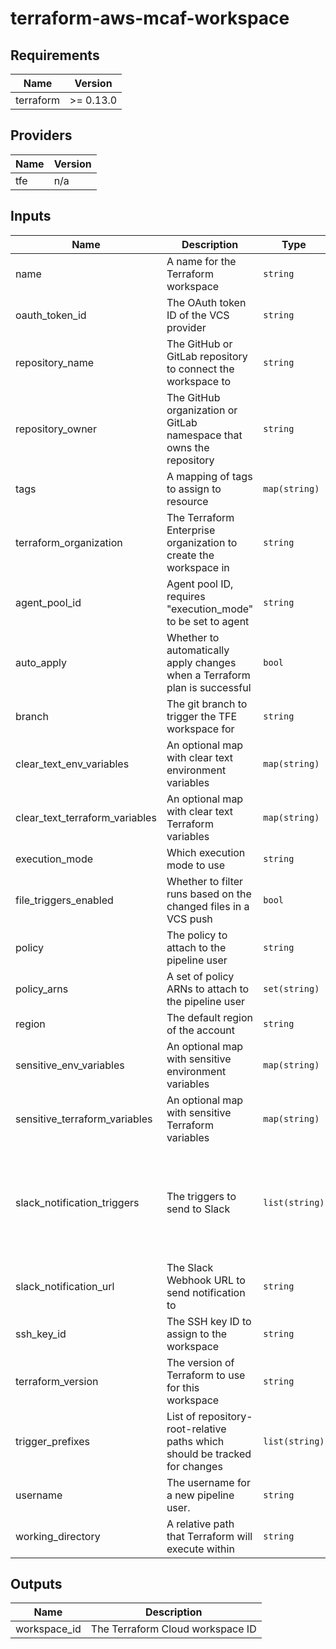 # terraform-aws-mcaf-workspace

<!--- BEGIN_TF_DOCS --->
## Requirements

| Name | Version |
|------|---------|
| terraform | >= 0.13.0 |

## Providers

| Name | Version |
|------|---------|
| tfe | n/a |

## Inputs

| Name | Description | Type | Default | Required |
|------|-------------|------|---------|:--------:|
| name | A name for the Terraform workspace | `string` | n/a | yes |
| oauth\_token\_id | The OAuth token ID of the VCS provider | `string` | n/a | yes |
| repository\_name | The GitHub or GitLab repository to connect the workspace to | `string` | n/a | yes |
| repository\_owner | The GitHub organization or GitLab namespace that owns the repository | `string` | n/a | yes |
| tags | A mapping of tags to assign to resource | `map(string)` | n/a | yes |
| terraform\_organization | The Terraform Enterprise organization to create the workspace in | `string` | n/a | yes |
| agent\_pool\_id | Agent pool ID, requires "execution\_mode" to be set to agent | `string` | `null` | no |
| auto\_apply | Whether to automatically apply changes when a Terraform plan is successful | `bool` | `false` | no |
| branch | The git branch to trigger the TFE workspace for | `string` | `"master"` | no |
| clear\_text\_env\_variables | An optional map with clear text environment variables | `map(string)` | `{}` | no |
| clear\_text\_terraform\_variables | An optional map with clear text Terraform variables | `map(string)` | `{}` | no |
| execution\_mode | Which execution mode to use | `string` | `"remote"` | no |
| file\_triggers\_enabled | Whether to filter runs based on the changed files in a VCS push | `bool` | `true` | no |
| policy | The policy to attach to the pipeline user | `string` | `null` | no |
| policy\_arns | A set of policy ARNs to attach to the pipeline user | `set(string)` | `[]` | no |
| region | The default region of the account | `string` | `null` | no |
| sensitive\_env\_variables | An optional map with sensitive environment variables | `map(string)` | `{}` | no |
| sensitive\_terraform\_variables | An optional map with sensitive Terraform variables | `map(string)` | `{}` | no |
| slack\_notification\_triggers | The triggers to send to Slack | `list(string)` | <pre>[<br>  "run:created",<br>  "run:planning",<br>  "run:needs_attention",<br>  "run:applying",<br>  "run:completed",<br>  "run:errored"<br>]</pre> | no |
| slack\_notification\_url | The Slack Webhook URL to send notification to | `string` | `null` | no |
| ssh\_key\_id | The SSH key ID to assign to the workspace | `string` | `null` | no |
| terraform\_version | The version of Terraform to use for this workspace | `string` | `"latest"` | no |
| trigger\_prefixes | List of repository-root-relative paths which should be tracked for changes | `list(string)` | <pre>[<br>  "modules"<br>]</pre> | no |
| username | The username for a new pipeline user. | `string` | `null` | no |
| working\_directory | A relative path that Terraform will execute within | `string` | `"terraform"` | no |

## Outputs

| Name | Description |
|------|-------------|
| workspace\_id | The Terraform Cloud workspace ID |

<!--- END_TF_DOCS --->
